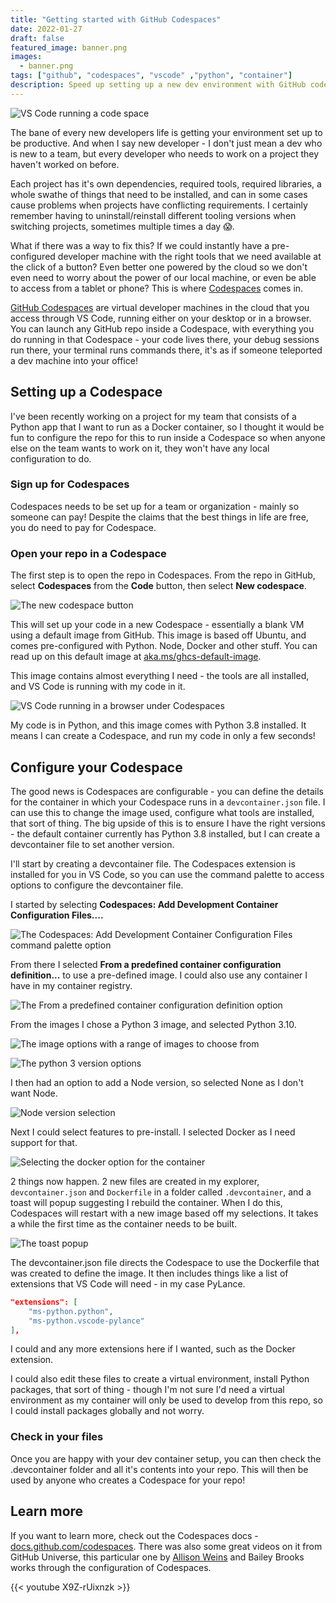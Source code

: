 ```yaml
---
title: "Getting started with GitHub Codespaces"
date: 2022-01-27
draft: false
featured_image: banner.png
images: 
  - banner.png
tags: ["github", "codespaces", "vscode" ,"python", "container"]
description: Speed up setting up a new dev environment with GitHub codespaces
---
```


![VS Code running a code space](banner.png)

The bane of every new developers life is getting your environment set up to be productive. And when I say new developer - I don't just mean a dev who is new to a team, but every developer who needs to work on a project they haven't worked on before.

Each project has it's own dependencies, required tools, required libraries, a whole swathe of things that need to be installed, and can in some cases cause problems when projects have conflicting requirements. I certainly remember having to uninstall/reinstall different tooling versions when switching projects, sometimes multiple times a day 😱.

What if there was a way to fix this? If we could instantly have a pre-configured developer machine with the right tools that we need available at the click of a button? Even better one powered by the cloud so we don't even need to worry about the power of our local machine, or even be able to access from a tablet or phone? This is where [Codespaces](https://github.com/features/codespaces) comes in.

[GitHub Codespaces](https://github.com/features/codespaces) are virtual developer machines in the cloud that you access through VS Code, running either on your desktop or in a browser. You can launch any GitHub repo inside a Codespace, with everything you do running in that Codespace - your code lives there, your debug sessions run there, your terminal runs commands there, it's as if someone teleported a dev machine into your office!

## Setting up a Codespace

I've been recently working on a project for my team that consists of a Python app that I want to run as a Docker container, so I thought it would be fun to configure the repo for this to run inside a Codespace so when anyone else on the team wants to work on it, they won't have any local configuration to do.

### Sign up for Codespaces

Codespaces needs to be set up for a team or organization - mainly so someone can pay! Despite the claims that the best things in life are free, you do need to pay for Codespace.

### Open your repo in a Codespace

The first step is to open the repo in Codespaces. From the repo in GitHub, select **Codespaces** from the **Code** button, then select **New codespace**.

![The new codespace button](image-2.png)

This will set up your code in a new Codespace - essentially a blank VM using a default image from GitHub. This image is based off Ubuntu, and comes pre-configured with Python. Node, Docker and other stuff. You can read up on this default image at [aka.ms/ghcs-default-image](https://aka.ms/ghcs-default-image).

This image contains almost everything I need - the tools are all installed, and VS Code is running with my code in it.

![VS Code running in a browser under Codespaces](image-3.png)

My code is in Python, and this image comes with Python 3.8 installed. It means I can create a Codespace, and run my code in only a few seconds!

## Configure your Codespace

The good news is Codespaces are configurable - you can define the details for the container in which your Codespace runs in a `devcontainer.json` file. I can use this to change the image used, configure what tools are installed, that sort of thing. The big upside of this is to ensure I have the right versions - the default container currently has Python 3.8 installed, but I can create a devcontainer file to set another version.

I'll start by creating a devcontainer file. The Codespaces extension is installed for you in VS Code, so you can use the command palette to access options to configure the devcontainer file.

I started by selecting **Codespaces: Add Development Container Configuration Files....**

![The Codespaces: Add Development Container Configuration Files command palette option](image-4.png)

From there I selected **From a predefined container configuration definition...** to use a pre-defined image. I could also use any container I have in my container registry.

![The From a predefined container configuration definition option](image-5.png)

From the images I chose a Python 3 image, and selected Python 3.10.

![The image options with a range of images to choose from](image-6.png)

![The python 3 version options](image-9.png)

I then had an option to add a Node version, so selected None as I don't want Node.

![Node version selection](image-10.png)

Next I could select features to pre-install. I selected Docker as I need support for that.

![Selecting the docker option for the container](image-11.png)

2 things now happen. 2 new files are created in my explorer, `devcontainer.json` and `Dockerfile` in a folder called `.devcontainer`, and a toast will popup suggesting I rebuild the container. When I do this, Codespaces will restart with a new image based off my selections. It takes a while the first time as the container needs to be built.

![The toast popup](image-12.png)

The devcontainer.json file directs the Codespace to use the Dockerfile that was created to define the image. It then includes things like a list of extensions that VS Code will need - in my case PyLance.

```json
"extensions": [
	"ms-python.python",
	"ms-python.vscode-pylance"
],
```

I could and any more extensions here if I wanted, such as the Docker extension.

I could also edit these files to create a virtual environment, install Python packages, that sort of thing - though I'm not sure I'd need a virtual environment as my container will only be used to develop from this repo, so I could install packages globally and not worry.

### Check in your files

Once you are happy with your dev container setup, you can then check the .devcontainer folder and all it's contents into your repo. This will then be used by anyone who creates a Codespace for your repo!

## Learn more

If you want to learn more, check out the Codespaces docs - [docs.github.com/codespaces](https://docs.github.com/codespaces). There was also some great videos on it from GitHub Universe, this particular one by [Allison Weins](https://twitter.com/2PercentSilk) and Bailey Brooks works through the configuration of Codespaces.

{{< youtube X9Z-rUixnzk >}}

